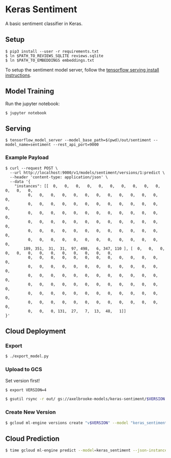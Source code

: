 # Keras Sentiment

A basic sentiment classifier in Keras.

## Setup

```
$ pip3 install --user -r requirements.txt
$ ln $PATH_TO_REVIEWS_SQLITE reviews.sqlite
$ ln $PATH_TO_EMBEDDINGS embeddings.txt
```

To setup the sentiment model server, follow the [tensorflow serving install instructions](https://www.tensorflow.org/serving/setup#installing_modelserver).

## Model Training

Run the jupyter notebook:

```
$ jupyter notebook
```

## Serving

```
$ tensorflow_model_server --model_base_path=$(pwd)/out/sentiment --model_name=sentiment --rest_api_port=9000 
```

### Example Payload

```
$ curl --request POST \
  --url http://localhost:9000/v1/models/sentiment/versions/1:predict \
  --header 'content-type: application/json' \
  --data '{
	"instances": [[  0,   0,   0,   0,   0,   0,   0,   0,   0,   0,   0,   0,   0,
          0,   0,   0,   0,   0,   0,   0,   0,   0,   0,   0,   0,   0,
          0,   0,   0,   0,   0,   0,   0,   0,   0,   0,   0,   0,   0,
          0,   0,   0,   0,   0,   0,   0,   0,   0,   0,   0,   0,   0,
          0,   0,   0,   0,   0,   0,   0,   0,   0,   0,   0,   0,   0,
          0,   0,   0,   0,   0,   0,   0,   0,   0,   0,   0,   0,   0,
          0,   0,   0,   0,   0,   0,   0,   0,   0,   0,   0,   0,   0,
        189, 351,  31,  31,  97, 498,   6, 347, 110 ], [  0,   0,   0,   0,   0,   0,   0,   0,   0,   0,   0,   0,   0,
          0,   0,   0,   0,   0,   0,   0,   0,   0,   0,   0,   0,   0,
          0,   0,   0,   0,   0,   0,   0,   0,   0,   0,   0,   0,   0,
          0,   0,   0,   0,   0,   0,   0,   0,   0,   0,   0,   0,   0,
          0,   0,   0,   0,   0,   0,   0,   0,   0,   0,   0,   0,   0,
          0,   0,   0,   0,   0,   0,   0,   0,   0,   0,   0,   0,   0,
          0,   0,   0,   0,   0,   0,   0,   0,   0,   0,   0,   0,   0,
          0,   0,   0, 131,  27,   7,  13,  48,   1]]
}'
```

## Cloud Deployment

### Export

```bash
$ ./export_model.py
```

### Upload to GCS

Set version first!

```bash
$ export VERSION=4
```

```bash
$ gsutil rsync -r out/ gs://axelbrooke-models/keras-sentiment/$VERSION
```

### Create New Version

```bash
$ gcloud ml-engine versions create "v$VERSION" --model "keras_sentiment" --origin gs://axelbrooke-models/keras-sentiment/$VERSION/ --runtime-version 1.10
```

## Cloud Prediction

```bash
$ time gcloud ml-engine predict --model=keras_sentiment --json-instances=instances_100.json
```
